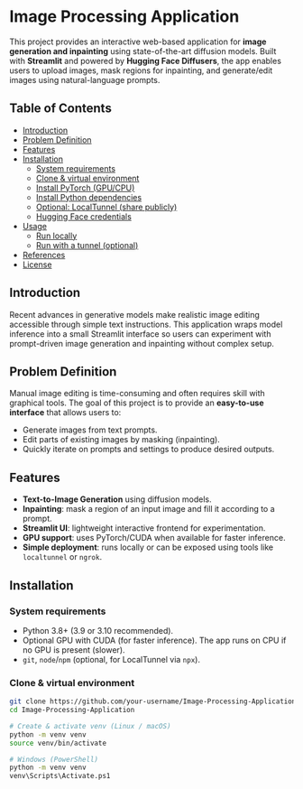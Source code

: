 # Image Processing Application

This project provides an interactive web-based application for **image generation and inpainting** using state-of-the-art diffusion models. Built with **Streamlit** and powered by **Hugging Face Diffusers**, the app enables users to upload images, mask regions for inpainting, and generate/edit images using natural-language prompts.

## Table of Contents

- [Introduction](#introduction)  
- [Problem Definition](#problem-definition)  
- [Features](#features)  
- [Installation](#installation)  
  - [System requirements](#system-requirements)  
  - [Clone & virtual environment](#clone--virtual-environment)  
  - [Install PyTorch (GPU/CPU)](#install-pytorch-gpucpu)  
  - [Install Python dependencies](#install-python-dependencies)  
  - [Optional: LocalTunnel (share publicly)](#optional-localtunnel-share-publicly)  
  - [Hugging Face credentials](#hugging-face-credentials)  
- [Usage](#usage)  
  - [Run locally](#run-locally)  
  - [Run with a tunnel (optional)](#run-with-a-tunnel-optional)  
- [References](#references)  
- [License](#license)

## Introduction

Recent advances in generative models make realistic image editing accessible through simple text instructions. This application wraps model inference into a small Streamlit interface so users can experiment with prompt-driven image generation and inpainting without complex setup.

## Problem Definition

Manual image editing is time-consuming and often requires skill with graphical tools. The goal of this project is to provide an **easy-to-use interface** that allows users to:
- Generate images from text prompts.
- Edit parts of existing images by masking (inpainting).
- Quickly iterate on prompts and settings to produce desired outputs.

## Features

- **Text-to-Image Generation** using diffusion models.
- **Inpainting**: mask a region of an input image and fill it according to a prompt.
- **Streamlit UI**: lightweight interactive frontend for experimentation.
- **GPU support**: uses PyTorch/CUDA when available for faster inference.
- **Simple deployment**: runs locally or can be exposed using tools like `localtunnel` or `ngrok`.

## Installation

### System requirements
- Python 3.8+ (3.9 or 3.10 recommended).
- Optional GPU with CUDA (for faster inference). The app runs on CPU if no GPU is present (slower).
- `git`, `node`/`npm` (optional, for LocalTunnel via `npx`).

### Clone & virtual environment
```bash
git clone https://github.com/your-username/Image-Processing-Application.git
cd Image-Processing-Application

# Create & activate venv (Linux / macOS)
python -m venv venv
source venv/bin/activate

# Windows (PowerShell)
python -m venv venv
venv\Scripts\Activate.ps1
